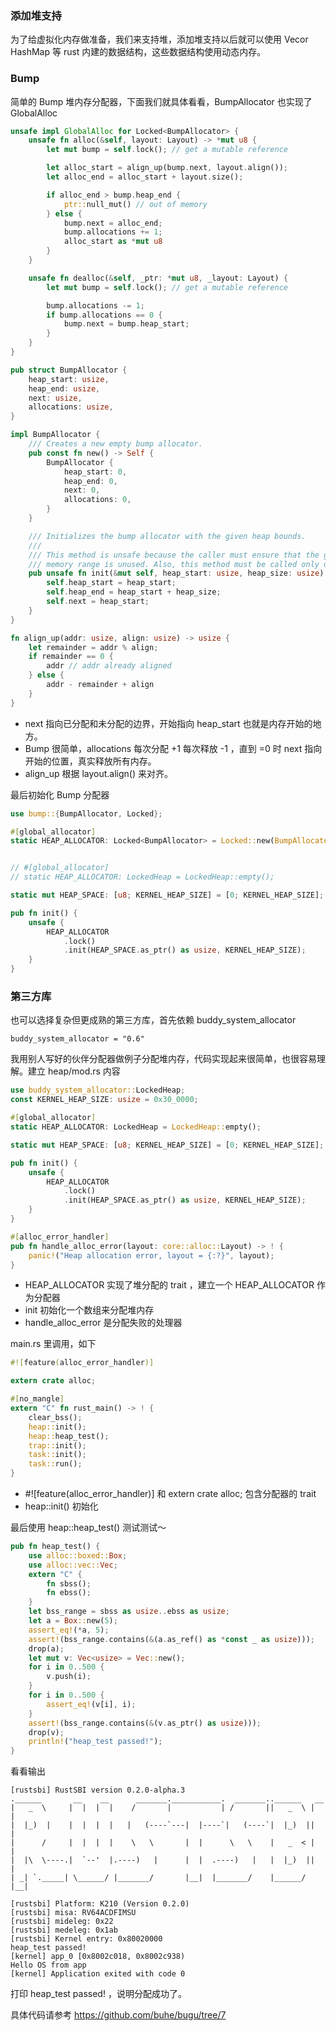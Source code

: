 ### 添加堆支持

为了给虚拟化内存做准备，我们来支持堆，添加堆支持以后就可以使用 Vecor HashMap 等 rust 内建的数据结构，这些数据结构使用动态内存。

### Bump

简单的 Bump 堆内存分配器，下面我们就具体看看，BumpAllocator 也实现了 GlobalAlloc 

```rust
unsafe impl GlobalAlloc for Locked<BumpAllocator> {
    unsafe fn alloc(&self, layout: Layout) -> *mut u8 {
        let mut bump = self.lock(); // get a mutable reference

        let alloc_start = align_up(bump.next, layout.align());
        let alloc_end = alloc_start + layout.size();

        if alloc_end > bump.heap_end {
            ptr::null_mut() // out of memory
        } else {
            bump.next = alloc_end;
            bump.allocations += 1;
            alloc_start as *mut u8
        }
    }

    unsafe fn dealloc(&self, _ptr: *mut u8, _layout: Layout) {
        let mut bump = self.lock(); // get a mutable reference

        bump.allocations -= 1;
        if bump.allocations == 0 {
            bump.next = bump.heap_start;
        }
    }
}

pub struct BumpAllocator {
    heap_start: usize,
    heap_end: usize,
    next: usize,
    allocations: usize,
}

impl BumpAllocator {
    /// Creates a new empty bump allocator.
    pub const fn new() -> Self {
        BumpAllocator {
            heap_start: 0,
            heap_end: 0,
            next: 0,
            allocations: 0,
        }
    }

    /// Initializes the bump allocator with the given heap bounds.
    ///
    /// This method is unsafe because the caller must ensure that the given
    /// memory range is unused. Also, this method must be called only once.
    pub unsafe fn init(&mut self, heap_start: usize, heap_size: usize) {
        self.heap_start = heap_start;
        self.heap_end = heap_start + heap_size;
        self.next = heap_start;
    }
}

fn align_up(addr: usize, align: usize) -> usize {
    let remainder = addr % align;
    if remainder == 0 {
        addr // addr already aligned
    } else {
        addr - remainder + align
    }
}
```

- next 指向已分配和未分配的边界，开始指向 heap_start 也就是内存开始的地方。
- Bump 很简单，allocations 每次分配 +1 每次释放 -1 ，直到 =0 时 next 指向开始的位置，真实释放所有内存。
- align_up 根据 layout.align() 来对齐。

最后初始化 Bump 分配器

```rust
use bump::{BumpAllocator, Locked};

#[global_allocator]
static HEAP_ALLOCATOR: Locked<BumpAllocator> = Locked::new(BumpAllocator::new());


// #[global_allocator]
// static HEAP_ALLOCATOR: LockedHeap = LockedHeap::empty();

static mut HEAP_SPACE: [u8; KERNEL_HEAP_SIZE] = [0; KERNEL_HEAP_SIZE];

pub fn init() {
    unsafe {
        HEAP_ALLOCATOR
            .lock()
            .init(HEAP_SPACE.as_ptr() as usize, KERNEL_HEAP_SIZE);
    }
}
```

### 第三方库

也可以选择复杂但更成熟的第三方库，首先依赖 buddy_system_allocator 

```
buddy_system_allocator = "0.6"
```

我用别人写好的伙伴分配器做例子分配堆内存，代码实现起来很简单，也很容易理解。建立 heap/mod.rs 内容

```rust
use buddy_system_allocator::LockedHeap;
const KERNEL_HEAP_SIZE: usize = 0x30_0000;

#[global_allocator]
static HEAP_ALLOCATOR: LockedHeap = LockedHeap::empty();

static mut HEAP_SPACE: [u8; KERNEL_HEAP_SIZE] = [0; KERNEL_HEAP_SIZE];

pub fn init() {
    unsafe {
        HEAP_ALLOCATOR
            .lock()
            .init(HEAP_SPACE.as_ptr() as usize, KERNEL_HEAP_SIZE);
    }
}

#[alloc_error_handler]
pub fn handle_alloc_error(layout: core::alloc::Layout) -> ! {
    panic!("Heap allocation error, layout = {:?}", layout);
}
```

- HEAP_ALLOCATOR 实现了堆分配的 trait ，建立一个 HEAP_ALLOCATOR 作为分配器
- init 初始化一个数组来分配堆内存
- handle_alloc_error 是分配失败的处理器

main.rs 里调用，如下

```rust
#![feature(alloc_error_handler)]

extern crate alloc;

#[no_mangle]
extern "C" fn rust_main() -> ! {
    clear_bss();
    heap::init();
    heap::heap_test();
    trap::init();
    task::init();
    task::run();
}
```

- #![feature(alloc_error_handler)] 和 extern crate alloc; 包含分配器的 trait 
- heap::init() 初始化

最后使用 heap::heap_test() 测试测试～

```rust
pub fn heap_test() {
    use alloc::boxed::Box;
    use alloc::vec::Vec;
    extern "C" {
        fn sbss();
        fn ebss();
    }
    let bss_range = sbss as usize..ebss as usize;
    let a = Box::new(5);
    assert_eq!(*a, 5);
    assert!(bss_range.contains(&(a.as_ref() as *const _ as usize)));
    drop(a);
    let mut v: Vec<usize> = Vec::new();
    for i in 0..500 {
        v.push(i);
    }
    for i in 0..500 {
        assert_eq!(v[i], i);
    }
    assert!(bss_range.contains(&(v.as_ptr() as usize)));
    drop(v);
    println!("heap_test passed!");
}
```

看看输出

```
[rustsbi] RustSBI version 0.2.0-alpha.3
.______       __    __      _______.___________.  _______..______   __
|   _  \     |  |  |  |    /       |           | /       ||   _  \ |  |
|  |_)  |    |  |  |  |   |   (----`---|  |----`|   (----`|  |_)  ||  |
|      /     |  |  |  |    \   \       |  |      \   \    |   _  < |  |
|  |\  \----.|  `--'  |.----)   |      |  |  .----)   |   |  |_)  ||  |
| _| `._____| \______/ |_______/       |__|  |_______/    |______/ |__|

[rustsbi] Platform: K210 (Version 0.2.0)
[rustsbi] misa: RV64ACDFIMSU
[rustsbi] mideleg: 0x22
[rustsbi] medeleg: 0x1ab
[rustsbi] Kernel entry: 0x80020000
heap_test passed!
[kernel] app_0 [0x8002c018, 0x8002c938)
Hello OS from app
[kernel] Application exited with code 0
```

打印 heap_test passed! ，说明分配成功了。

具体代码请参考 https://github.com/buhe/bugu/tree/7

